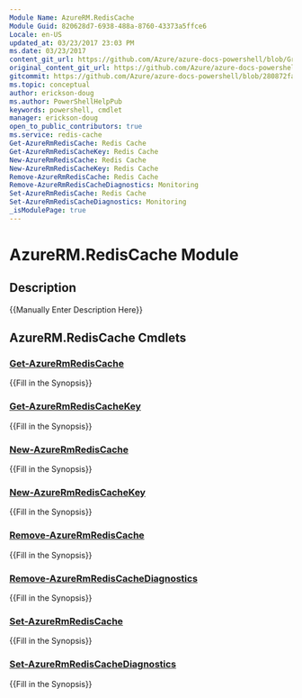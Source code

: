 ```yaml
---
Module Name: AzureRM.RedisCache
Module Guid: 820628d7-6938-488a-8760-43373a5ffce6
Locale: en-US
updated_at: 03/23/2017 23:03 PM
ms.date: 03/23/2017
content_git_url: https://github.com/Azure/azure-docs-powershell/blob/Graham71305/azureps-cmdlets-docs/ResourceManager/AzureRM.RedisCache/v1.1.2.3/AzureRM.RedisCache.md
original_content_git_url: https://github.com/Azure/azure-docs-powershell/blob/Graham71305/azureps-cmdlets-docs/ResourceManager/AzureRM.RedisCache/v1.1.2.3/AzureRM.RedisCache.md
gitcommit: https://github.com/Azure/azure-docs-powershell/blob/280872fa529e03be2466fa2252957a2060a9dfe4
ms.topic: conceptual
author: erickson-doug
ms.author: PowerShellHelpPub
keywords: powershell, cmdlet
manager: erickson-doug
open_to_public_contributors: true
ms.service: redis-cache
Get-AzureRmRedisCache: Redis Cache
Get-AzureRmRedisCacheKey: Redis Cache
New-AzureRmRedisCache: Redis Cache
New-AzureRmRedisCacheKey: Redis Cache
Remove-AzureRmRedisCache: Redis Cache
Remove-AzureRmRedisCacheDiagnostics: Monitoring
Set-AzureRmRedisCache: Redis Cache
Set-AzureRmRedisCacheDiagnostics: Monitoring
_isModulePage: true
---
```


# AzureRM.RedisCache Module
## Description
{{Manually Enter Description Here}}

## AzureRM.RedisCache Cmdlets
### [Get-AzureRmRedisCache](Get-AzureRmRedisCache.md)
{{Fill in the Synopsis}}

### [Get-AzureRmRedisCacheKey](Get-AzureRmRedisCacheKey.md)
{{Fill in the Synopsis}}

### [New-AzureRmRedisCache](New-AzureRmRedisCache.md)
{{Fill in the Synopsis}}

### [New-AzureRmRedisCacheKey](New-AzureRmRedisCacheKey.md)
{{Fill in the Synopsis}}

### [Remove-AzureRmRedisCache](Remove-AzureRmRedisCache.md)
{{Fill in the Synopsis}}

### [Remove-AzureRmRedisCacheDiagnostics](Remove-AzureRmRedisCacheDiagnostics.md)
{{Fill in the Synopsis}}

### [Set-AzureRmRedisCache](Set-AzureRmRedisCache.md)
{{Fill in the Synopsis}}

### [Set-AzureRmRedisCacheDiagnostics](Set-AzureRmRedisCacheDiagnostics.md)
{{Fill in the Synopsis}}

